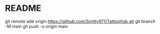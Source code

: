 # README
git remote add origin https://github.com/Smitty971/TattooHub.git
git branch -M main
git push -u origin main